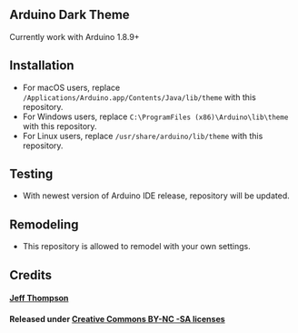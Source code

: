 ## Arduino Dark Theme


Currently work with Arduino 1.8.9+

## Installation

- For macOS users, replace `/Applications/Arduino.app/Contents/Java/lib/theme` with this repository.
- For Windows users, replace `C:\ProgramFiles (x86)\Arduino\lib\theme` with this repository.
- For Linux users, replace `/usr/share/arduino/lib/theme` with this repository.

## Testing
- With newest version of Arduino IDE release, repository will be updated.

## Remodeling

- This repository is allowed to remodel with your own settings.



## Credits
#### [Jeff Thompson](https://github.com/jeffThompson)
#### Released under [Creative Commons BY-NC -SA licenses](https://creativecommons.org/licenses/by-nc-sa/3.0/)
